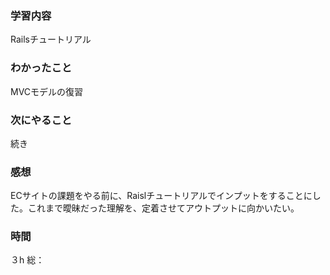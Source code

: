 ### 学習内容
Railsチュートリアル
### わかったこと
MVCモデルの復習
### 次にやること
続き
### 感想
ECサイトの課題をやる前に、Raislチュートリアルでインプットをすることにした。これまで曖昧だった理解を、定着させてアウトプットに向かいたい。
### 時間
３h
総：
